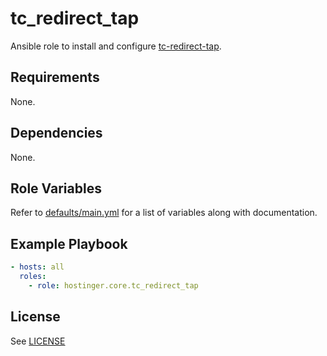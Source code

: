 # tc_redirect_tap

Ansible role to install and configure [tc-redirect-tap](https://github.com/awslabs/tc-redirect-tap).

## Requirements

None.

## Dependencies

None.

## Role Variables

Refer to [defaults/main.yml](defaults/main.yml) for a list of variables along with documentation.

## Example Playbook

```yaml
- hosts: all
  roles:
    - role: hostinger.core.tc_redirect_tap
```

## License

See [LICENSE](../../LICENSE)
